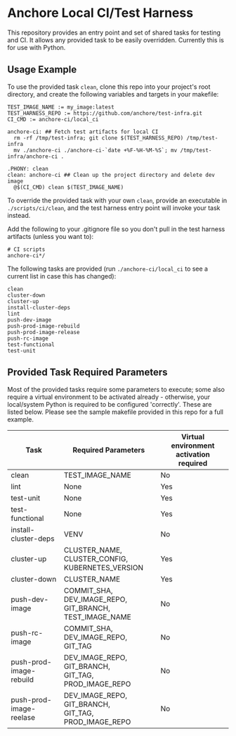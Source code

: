 # Anchore Local CI/Test Harness

This repository provides an entry point and set of shared tasks for testing and CI.  It allows any provided task to be easily overridden.  Currently this is for use with Python.

## Usage Example

To use the provided task `clean`, clone this repo into your project's root directory, and create the following variables and targets in your makefile:

```
TEST_IMAGE_NAME := my_image:latest
TEST_HARNESS_REPO := https://github.com/anchore/test-infra.git
CI_CMD := anchore-ci/local_ci

anchore-ci: ## Fetch test artifacts for local CI
  rm -rf /tmp/test-infra; git clone $(TEST_HARNESS_REPO) /tmp/test-infra
  mv ./anchore-ci ./anchore-ci-`date +%F-%H-%M-%S`; mv /tmp/test-infra/anchore-ci .

.PHONY: clean
clean: anchore-ci ## Clean up the project directory and delete dev image
  @$(CI_CMD) clean $(TEST_IMAGE_NAME)
```

To override the provided task with your own `clean`, provide an executable in `./scripts/ci/clean`, and the test harness entry point will invoke your task instead.

Add the following to your .gitignore file so you don't pull in the test harness artifacts (unless you want to):

```
# CI scripts
anchore-ci*/
```

The following tasks are provided (run `./anchore-ci/local_ci` to see a current list in case this has changed):

```
clean
cluster-down
cluster-up
install-cluster-deps
lint
push-dev-image
push-prod-image-rebuild
push-prod-image-release
push-rc-image
test-functional
test-unit
```
## Provided Task Required Parameters

Most of the provided tasks require some parameters to execute; some also require a virtual environment to be activated already - otherwise, your local/system Python is required to be configured 'correctly'.  These are listed below.  Please see the sample makefile provided in this repo for a full example.

Task | Required Parameters | Virtual environment activation required
---- | --------- | --------
clean | TEST_IMAGE_NAME | No
lint | None | Yes
test-unit | None | Yes
test-functional | None | Yes
install-cluster-deps | VENV | No
cluster-up | CLUSTER_NAME, CLUSTER_CONFIG,<br/>KUBERNETES_VERSION | Yes
cluster-down | CLUSTER_NAME  | Yes
push-dev-image | COMMIT_SHA, DEV_IMAGE_REPO,<br/>GIT_BRANCH, TEST_IMAGE_NAME | No
push-rc-image | COMMIT_SHA, DEV_IMAGE_REPO,<br/>GIT_TAG | No
push-prod-image-rebuild | DEV_IMAGE_REPO, GIT_BRANCH,<br/>GIT_TAG, PROD_IMAGE_REPO | No
push-prod-image-reelase | DEV_IMAGE_REPO, GIT_BRANCH,<br/>GIT_TAG, PROD_IMAGE_REPO | No
